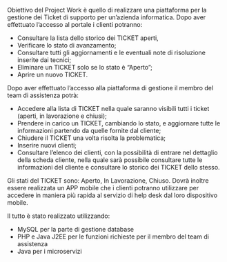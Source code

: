 Obiettivo del Project Work è quello di realizzare una piattaforma per la gestione dei Ticket di supporto per un’azienda informatica.
Dopo aver effettuato l’accesso al portale i clienti potranno:
- Consultare la lista dello storico dei TICKET aperti, 
- Verificare lo stato di avanzamento;
- Consultare tutti gli aggiornamenti e le eventuali note di risoluzione inserite dai tecnici;
- Eliminare un TICKET solo se lo stato è “Aperto”;
- Aprire un nuovo TICKET.

Dopo aver effettuato l’accesso alla piattaforma di gestione il membro del team di assistenza potrà:
- Accedere alla lista di TICKET nella quale saranno visibili tutti i ticket (aperti, in lavorazione e chiusi);
- Prendere in carico un TICKET, cambiando lo stato, e aggiornare tutte le informazioni partendo da quelle fornite dal cliente;
- Chiudere il TICKET una volta risolta la problematica;
- Inserire nuovi clienti;
- Consultare l’elenco dei clienti, con la possibilità di entrare nel dettaglio della scheda cliente, nella quale sarà possibile consultare tutte le informazioni del cliente e consultare lo storico dei TICKET dello stesso.

Gli stati del TICKET sono: Aperto, In Lavorazione, Chiuso.
Dovrà inoltre essere realizzata un APP mobile che i clienti potranno utilizzare per accedere in maniera più rapida al servizio di help desk dal loro dispositivo mobile.

Il tutto è stato realizzato utilizzando:
- MySQL per la parte di gestione database
- PHP e Java J2EE per le funzioni richieste per il membro del team di assistenza
- Java per i microservizi


